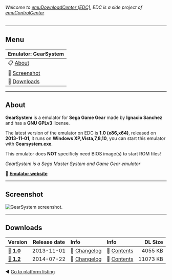 ###### Welcome to [emuDownloadCenter (EDC)](https://github.com/PhoenixInteractiveNL/emuDownloadCenter/wiki/), EDC is a side project of [emuControlCenter](https://github.com/PhoenixInteractiveNL/emuControlCenter/wiki/)
***
## Menu
| **Emulator: GearSystem** |
|:---------|
| :clipboard: [About](#about) |
| :sunrise: [Screenshot](#screenshot) |
| :floppy_disk: [Downloads](#downloads) |
***
## About
**GearSystem** is a emulator for **Sega Game Gear** made by **Ignacio Sanchez** and has a **GNU GPLv3** license.

The latest version of the emulator on EDC is **1.0 (x86,x64)**, released on **2013-11-01**, it runs on **Windows XP,Vista,7,8,10**, you can start this emulator with **Gearsystem.exe**.

This emulator does **NOT** specificly need BIOS image(s) to start ROM files!

_GearSystem is a Sega Master System and Game Gear emulator_

:link: [**Emulator website**](http://github.com/drhelius/Gearsystem)
***
## Screenshot
![](https://raw.githubusercontent.com/PhoenixInteractiveNL/emuDownloadCenter/master/hooks/gearsystem/screen.jpg "GearSystem screenshot.")
***
## Downloads
| Version  | Release date  | Info       | Info       | DL Size    |
|:---------|:-------------:|:-----------|:-----------|-----------:|
| [:floppy_disk: **1.0**](https://github.com/PhoenixInteractiveNL/edc-repo0003/raw/master/gearsystem/1.0.7z) | 2013-11-01 | :page_facing_up: [Changelog](https://github.com/PhoenixInteractiveNL/edc-repo0003/blob/master/gearsystem/1.0_changelog.txt) | :mag_right: [Contents](https://github.com/PhoenixInteractiveNL/edc-repo0003/blob/master/gearsystem/1.0_contents.txt) | 4055 KB |
| [:floppy_disk: **1.2**](https://github.com/PhoenixInteractiveNL/edc-repo0003/raw/master/gearsystem/1.2.7z) | 2014-07-22 | :page_facing_up: [Changelog](https://github.com/PhoenixInteractiveNL/edc-repo0003/blob/master/gearsystem/1.2_changelog.txt) | :mag_right: [Contents](https://github.com/PhoenixInteractiveNL/edc-repo0003/blob/master/gearsystem/1.2_contents.txt) | 11073 KB |

:arrow_backward: [Go to platform listing](https://github.com/PhoenixInteractiveNL/emuDownloadCenter/wiki/EDC-Platform-List)
